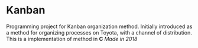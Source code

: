 # Kanban
Programming project for Kanban organization method. Initially introduced as a method for organizing processes on Toyota, with a channel of distribution.
This is a implementation of method in **C**
*Made in 2018*

